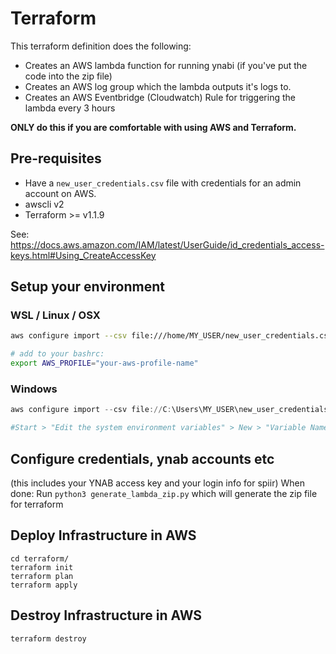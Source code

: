 # Terraform

This terraform definition does the following:
- Creates an AWS lambda function for running ynabi (if you've put the code into the zip file)
- Creates an AWS log group which the lambda outputs it's logs to.
- Creates an AWS Eventbridge (Cloudwatch) Rule for triggering the lambda every 3 hours

**ONLY do this if you are comfortable with using AWS and Terraform.**

## Pre-requisites
- Have a `new_user_credentials.csv` file with credentials for an admin account on AWS.
- awscli v2
- Terraform >= v1.1.9 

See: https://docs.aws.amazon.com/IAM/latest/UserGuide/id_credentials_access-keys.html#Using_CreateAccessKey


## Setup your environment

### WSL / Linux / OSX
```bash
aws configure import --csv file:///home/MY_USER/new_user_credentials.csv

# add to your bashrc:
export AWS_PROFILE="your-aws-profile-name"
```

### Windows
```powershell
aws configure import --csv file://C:\Users\MY_USER\new_user_credentials.csv

#Start > "Edit the system environment variables" > New > "Variable Name": AWS_PROFILE and "Variable value": "your-aws-profile-name"
```

## Configure credentials, ynab accounts etc
(this includes your YNAB access key and your login info for spiir)
When done: Run `python3 generate_lambda_zip.py` which will generate the zip file for terraform

## Deploy Infrastructure in AWS
```
cd terraform/
terraform init
terraform plan
terraform apply
```

## Destroy Infrastructure in AWS
```
terraform destroy
```

